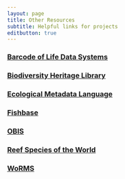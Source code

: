 ```yaml
---
layout: page
title: Other Resources
subtitle: Helpful links for projects
editbutton: true
---
```

### [Barcode of Life Data Systems](http://www.boldsystems.org/)
### [Biodiversity Heritage Library](https://www.biodiversitylibrary.org/)
### [Ecological Metadata Language](https://knb.ecoinformatics.org/#external//emlparser/docs/eml-2.1.1/index.html)
### [Fishbase](https://www.fishbase.de)
### [OBIS](http://www.iobis.org/)
### [Reef Species of the World](https://reeflifesurvey.com/species/search.php)
### [WoRMS](http://www.marinespecies.org/)
